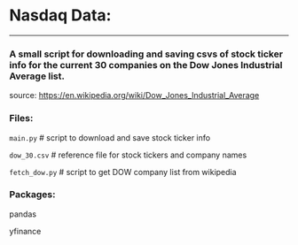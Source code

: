 # Nasdaq Data:
--------------


### A small script for downloading and saving csvs of stock ticker info for the current 30 companies on the Dow Jones Industrial Average list.

source:
https://en.wikipedia.org/wiki/Dow_Jones_Industrial_Average


### Files:
`
main.py
`   # script to download and save stock ticker info

`
dow_30.csv
`   # reference file for stock tickers and company names

`
fetch_dow.py
`   # script to get DOW company list from wikipedia


### Packages:

pandas

yfinance



